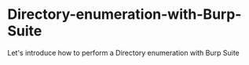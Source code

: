 # Directory-enumeration-with-Burp-Suite
Let's introduce how to perform a Directory enumeration with Burp Suite
